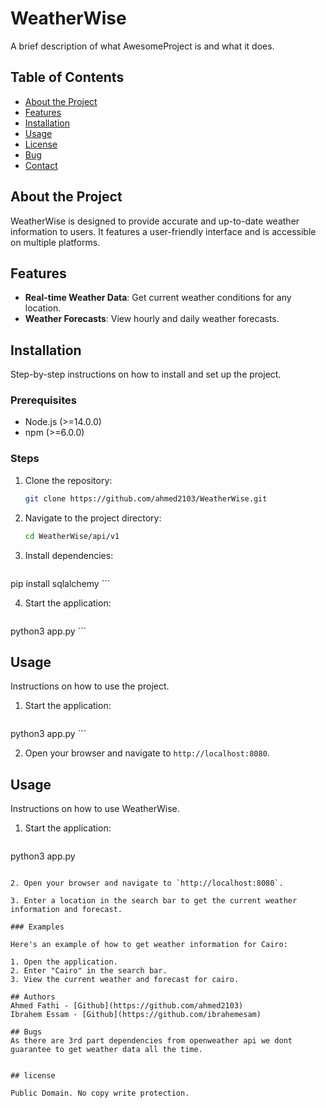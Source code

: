 # WeatherWise

A brief description of what AwesomeProject is and what it does.

## Table of Contents

- [About the Project](#about-the-project)
- [Features](#features)
- [Installation](#installation)
- [Usage](#usage)
- [License](#license)
- [Bug](#bug)
- [Contact](#contact)

## About the Project

WeatherWise is designed to provide accurate and up-to-date weather information to users. It features a user-friendly interface and is accessible on multiple platforms.

## Features

- **Real-time Weather Data**: Get current weather conditions for any location.
- **Weather Forecasts**: View hourly and daily weather forecasts.

## Installation

Step-by-step instructions on how to install and set up the project.

### Prerequisites

- Node.js (>=14.0.0)
- npm (>=6.0.0)

### Steps

1. Clone the repository:
    ```sh
    git clone https://github.com/ahmed2103/WeatherWise.git
    ```

2. Navigate to the project directory:
    ```sh
    cd WeatherWise/api/v1
    ```

3. Install dependencies:
    ```sh
pip install sqlalchemy
    ```

4. Start the application:
    ```sh
python3 app.py
    ```

## Usage

Instructions on how to use the project.

1. Start the application:
    ```sh
python3 app.py
    ```

2. Open your browser and navigate to `http://localhost:8080`.

## Usage

Instructions on how to use WeatherWise.

1. Start the application:
    ```sh
python3 app.py
```

2. Open your browser and navigate to `http://localhost:8080`.

3. Enter a location in the search bar to get the current weather information and forecast.

### Examples

Here's an example of how to get weather information for Cairo:

1. Open the application.
2. Enter "Cairo" in the search bar.
3. View the current weather and forecast for cairo.

## Authors
Ahmed Fathi - [Github](https://github.com/ahmed2103) 
Ibrahem Essam - [Github](https://github.com/ibrahemesam)

## Bugs
As there are 3rd part dependencies from openweather api we dont guarantee to get weather data all the time.


## license

Public Domain. No copy write protection.
